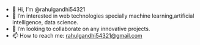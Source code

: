 - 👋 Hi, I’m @rahulgandhi54321
- 👀 I’m interested in web technologies specially machine learning,artificial intelligence, data science.
- 💞️ I’m looking to collaborate on any innovative projects.
- 📫 How to reach me: rahulgandhi54321@gmail.com

<!---
rahulgandhi54321/rahulgandhi54321 is a ✨ special ✨ repository because its `README.md` (this file) appears on your GitHub profile.
You can click the Preview link to take a look at your changes.
--->
